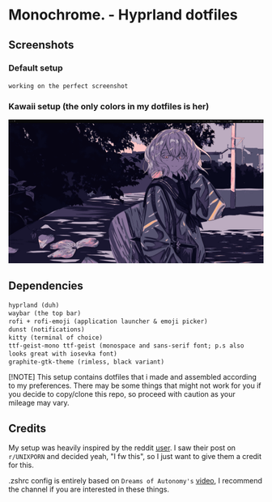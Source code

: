 # Monochrome. - Hyprland dotfiles

## Screenshots

### Default setup

`working on the perfect screenshot`

### Kawaii setup (the only colors in my dotfiles is her)

![anime girl wallpaper + setup](/kawaii-wallpaper-setup.png)

## Dependencies

```
hyprland (duh)
waybar (the top bar)
rofi + rofi-emoji (application launcher & emoji picker)
dunst (notifications)
kitty (terminal of choice)
ttf-geist-mono ttf-geist (monospace and sans-serif font; p.s also looks great with iosevka font)
graphite-gtk-theme (rimless, black variant)
```

[!NOTE]
This setup contains dotfiles that i made and assembled according to my preferences. There may be some things that might not work for you if you decide to copy/clone this repo, so proceed with caution as your mileage may vary.

## Credits

My setup was heavily inspired by the reddit [user](https://www.reddit.com/user/K_AON/). I saw their post on `r/UNIXPORN` and decided yeah, "I fw this", so I just want to give them a credit for this.

.zshrc config is entirely based on `Dreams of Autonomy's` [video](https://youtu.be/ud7YxC33Z3w?si=GAMewAdr28qoBftJ), I recommend the channel if you are interested in these things.
